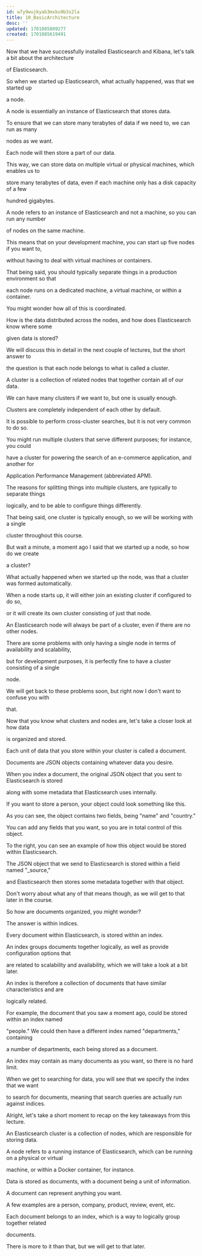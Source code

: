 ```yaml
---
id: w7y9wujkyab3mxku9b3s2la
title: 10_BasicArchitecture
desc: ''
updated: 1701085809277
created: 1701085619491
---
```

Now that we have successfully installed Elasticsearch and Kibana, let's talk a bit about the architecture

of Elasticsearch.

So when we started up Elasticsearch, what actually happened, was that we started up

a node.

A node is essentially an instance of Elasticsearch that stores data.

To ensure that we can store many terabytes of data if we need to, we can run as many

nodes as we want.

Each node will then store a part of our data.

This way, we can store data on multiple virtual or physical machines, which enables us to

store many terabytes of data, even if each machine only has a disk capacity of a few

hundred gigabytes.

A node refers to an instance of Elasticsearch and not a machine, so you can run any number

of nodes on the same machine.

This means that on your development machine, you can start up five nodes if you want to,

without having to deal with virtual machines or containers.

That being said, you should typically separate things in a production environment so that

each node runs on a dedicated machine, a virtual machine, or within a container.

You might wonder how all of this is coordinated.

How is the data distributed across the nodes, and how does Elasticsearch know where some

given data is stored?

We will discuss this in detail in the next couple of lectures, but the short answer to

the question is that each node belongs to what is called a cluster.

A cluster is a collection of related nodes that together contain all of our data.

We can have many clusters if we want to, but one is usually enough.

Clusters are completely independent of each other by default.

It is possible to perform cross-cluster searches, but it is not very common to do so.

You might run multiple clusters that serve different purposes; for instance, you could

have a cluster for powering the search of an e-commerce application, and another for

Application Performance Management (abbreviated APM).

The reasons for splitting things into multiple clusters, are typically to separate things

logically, and to be able to configure things differently.

That being said, one cluster is typically enough, so we will be working with a single

cluster throughout this course.

But wait a minute, a moment ago I said that we started up a node, so how do we create

a cluster?

What actually happened when we started up the node, was that a cluster was formed automatically.

When a node starts up, it will either join an existing cluster if configured to do so,

or it will create its own cluster consisting of just that node.

An Elasticsearch node will always be part of a cluster, even if there are no other nodes.

There are some problems with only having a single node in terms of availability and scalability,

but for development purposes, it is perfectly fine to have a cluster consisting of a single

node.

We will get back to these problems soon, but right now I don't want to confuse you with

that.

Now that you know what clusters and nodes are, let's take a closer look at how data

is organized and stored.

Each unit of data that you store within your cluster is called a document.

Documents are JSON objects containing whatever data you desire.

When you index a document, the original JSON object that you sent to Elasticsearch is stored

along with some metadata that Elasticsearch uses internally.

If you want to store a person, your object could look something like this.

As you can see, the object contains two fields, being "name" and "country."

You can add any fields that you want, so you are in total control of this object.

To the right, you can see an example of how this object would be stored within Elasticsearch.

The JSON object that we send to Elasticsearch is stored within a field named "_source,"

and Elasticsearch then stores some metadata together with that object.

Don't worry about what any of that means though, as we will get to that later in the course.

So how are documents organized, you might wonder?

The answer is within indices.

Every document within Elasticsearch, is stored within an index.

An index groups documents together logically, as well as provide configuration options that

are related to scalability and availability, which we will take a look at a bit later.

An index is therefore a collection of documents that have similar characteristics and are

logically related.

For example, the document that you saw a moment ago, could be stored within an index named

"people." We could then have a different index named "departments," containing

a number of departments, each being stored as a document.

An index may contain as many documents as you want, so there is no hard limit.

When we get to searching for data, you will see that we specify the index that we want

to search for documents, meaning that search queries are actually run against indices.

Alright, let's take a short moment to recap on the key takeaways from this lecture.

An Elasticsearch cluster is a collection of nodes, which are responsible for storing data.

A node refers to a running instance of Elasticsearch, which can be running on a physical or virtual

machine, or within a Docker container, for instance.

Data is stored as documents, with a document being a unit of information.

A document can represent anything you want.

A few examples are a person, company, product, review, event, etc.

Each document belongs to an index, which is a way to logically group together related

documents.

There is more to it than that, but we will get to that later.